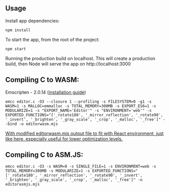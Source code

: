 ## Usage

Install app dependencies:

```
npm install
```

To start the app, from the root of the project:

```
npm start
```

Running the production build on localhost. This will create a production build, then Node will serve the app on http://localhost:3000

## Compiling C to WASM:

Emscripten - 2.0.14 ([installation guide](https://emscripten.org/docs/getting_started/downloads.html))

```
emcc editor.c -O3 --closure 1 --profiling -s FILESYSTEM=0 -g1 -s WASM=1 -s MALLOC=emmalloc -s TOTAL_MEMORY=300MB -s EXPORT_ES6=1 -s MODULARIZE=1 -s "EXPORT_NAME='Editor'" -s "ENVIRONMENT='web'" -s EXPORTED_FUNCTIONS="['_rotate180', '_mirror_reflection', '_rotate90', '_invert', '_brighten', '_gray_scale', '_crop', '_malloc', '_free']" --bind -o editorwasm.mjs
```

[With modified editorwasm.mjs output file to fit with React environment, just like here, especially useful for lower optimization levels.](https://stackoverflow.com/a/60571821/9682898)

## Compiling C to ASM.JS:

```
emcc editor.c -O3 -s WASM=0 -s SINGLE_FILE=1 -s ENVIRONMENT=web -s TOTAL_MEMORY=300MB -s MODULARIZE=1 -s EXPORTED_FUNCTIONS="['_rotate180', '_mirror_reflection', '_rotate90', '_invert', '_brighten', '_gray_scale', '_crop', '_malloc', '_free']" -o editorasmjs.mjs
```
